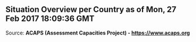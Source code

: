 ## Situation Overview per Country as of Mon, 27 Feb 2017 18:09:36 GMT

Source: **ACAPS (Assessment Capacities Project) - https://www.acaps.org**